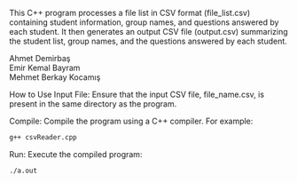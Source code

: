 This C++ program processes a file list in CSV format (file_list.csv) containing student information, group names, 
and questions answered by each student. It then generates an output CSV file (output.csv) summarizing the student list, group names, and the questions answered by each student.

Ahmet Demirbaş\
Emir Kemal Bayram\
Mehmet Berkay Kocamış

How to Use
Input File: Ensure that the input CSV file, file_name.csv, is present in the same directory as the program.

Compile: Compile the program using a C++ compiler. For example:

```bash
g++ csvReader.cpp
```
Run: Execute the compiled program:
```bash
./a.out
```
